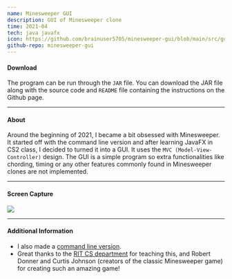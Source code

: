 ```yaml
---
name: Minesweeper GUI
description: GUI of Minesweeper clone
time: 2021-04
tech: java javafx
icon: https://github.com/brainuser5705/minesweeper-gui/blob/main/src/gui/resources/rose_playing.png?raw=true
github-repo: minesweeper-gui
---
```


#### **Download**
The program can be run through the <code>JAR</code> file. You can download the JAR file along with the source code and <code>README</code> file containing the instructions on the Github page.

---

#### **About**
Around the beginning of 2021, I became a bit obsessed with Minesweeper. It started off with the command line version and after learning JavaFX in CS2 class, I decided to turned it into a GUI. It uses the <code>MVC (Model-View-Controller)</code> design. The GUI is a simple program so extra functionalities like chording, timing or any other features commonly found in Minesweeper clones are not implemented. 

---

#### **Screen Capture**
![](https://i.imgur.com/h7V3gOl.jpeg)

---

#### **Additional Information**
- I also made a [command line version](/cmdline-minesweeper/).
- Great thanks to the [RIT CS department](https://www.cs.rit.edu/~csci142/) for teaching this, and Robert Donner and Curtis Johnson (creators of the classic Minesweeper game) for creating such an amazing game!